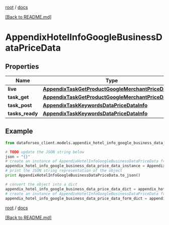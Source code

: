 [root](./../ "root") / [docs](./ "docs")

[[Back to README.md]](./../README.md "[Back to README.md]")

# AppendixHotelInfoGoogleBusinessDataPriceData

## Properties

Name | Type | Description | Notes
------------ | ------------- | ------------- | -------------
**live** | [**AppendixTaskGetProductGoogleMerchantPriceDataInfo**](AppendixTaskGetProductGoogleMerchantPriceDataInfo.md) |  | [optional]
**task_get** | [**AppendixTaskGetProductGoogleMerchantPriceDataInfo**](AppendixTaskGetProductGoogleMerchantPriceDataInfo.md) |  | [optional]
**task_post** | [**AppendixTaskKeywordsDataPriceDataInfo**](AppendixTaskKeywordsDataPriceDataInfo.md) |  | [optional]
**tasks_ready** | [**AppendixTaskKeywordsDataPriceDataInfo**](AppendixTaskKeywordsDataPriceDataInfo.md) |  | [optional]

## Example

```python
from dataforseo_client.models.appendix_hotel_info_google_business_data_price_data import AppendixHotelInfoGoogleBusinessDataPriceData

# TODO update the JSON string below
json = "{}"
# create an instance of AppendixHotelInfoGoogleBusinessDataPriceData from a JSON string
appendix_hotel_info_google_business_data_price_data_instance = AppendixHotelInfoGoogleBusinessDataPriceData.from_json(json)
# print the JSON string representation of the object
print AppendixHotelInfoGoogleBusinessDataPriceData.to_json()

# convert the object into a dict
appendix_hotel_info_google_business_data_price_data_dict = appendix_hotel_info_google_business_data_price_data_instance.to_dict()
# create an instance of AppendixHotelInfoGoogleBusinessDataPriceData from a dict
appendix_hotel_info_google_business_data_price_data_form_dict = appendix_hotel_info_google_business_data_price_data.from_dict(appendix_hotel_info_google_business_data_price_data_dict)
```

  

[root](./../ "root") / [docs](./ "docs")

[[Back to README.md]](./../README.md "[Back to README.md]")